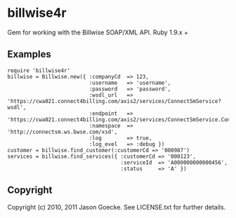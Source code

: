 billwise4r
==========

Gem for working with the Billwise SOAP/XML API. Ruby 1.9.x + 

Examples
--------

	require 'billwise4r'
	billwise = Billwise.new({ :companyCd  => 123,
	                          :username   => 'username',
	                          :password   => 'password',
	                          :wsdl_url   => 'https://cwa021.connect4billing.com/axis2/services/ConnectSmService?wsdl',
	                          :endpoint   => 'https://cwa021.connect4billing.com/axis2/services/ConnectSmService.ConnectSmServiceHttpSoap12Endpoint/',
	                          :namespace  => 'http://connectsm.ws.bwse.com/xsd',
	                          :log        => true,
	                          :log_evel   => :debug })
	customer = billwise.find_customer(:customerCd => '000987')
	services = billwise.find_services({ :customerCd => '000123',
	                                    :serviceId  => 'A000000000000456',
	                                    :status     => 'A' })

Copyright
---------

Copyright (c) 2010, 2011 Jason Goecke. See LICENSE.txt for further details.

